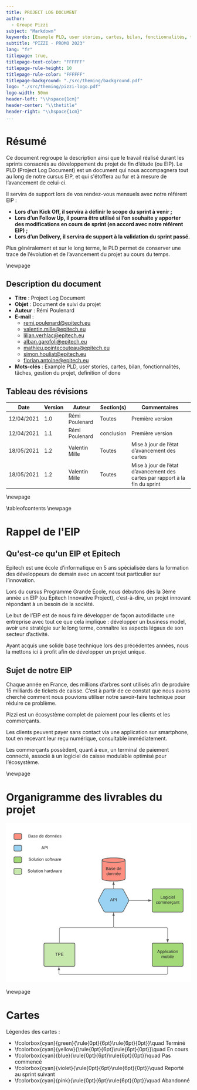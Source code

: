 ```yaml
---
title: PROJECT LOG DOCUMENT
author:
  - Groupe Pizzi
subject: "Markdown"
keywords: [Example PLD, user stories, cartes, bilan, fonctionnalités, tâches, gestion du projet, definition of done]
subtitle: "PIZZI - PROMO 2023"
lang: "fr"
titlepage: true,
titlepage-text-color: "FFFFFF"
titlepage-rule-height: 10
titlepage-rule-color: "FFFFFF"
titlepage-background: "./src/theming/background.pdf"
logo: "./src/theming/pizzi-logo.pdf"
logo-width: 50mm
header-left: "\\hspace{1cm}"
header-center: "\\thetitle"
header-right: "\\hspace{1cm}"
...
```


# Résumé

Ce document regroupe la description ainsi que le travail réalisé durant les sprints consacrés au développement du projet de fin d’étude (ou EIP).
Le PLD (Project Log Document) est un document qui nous accompagnera tout au long de notre cursus EIP, et qui s'étoffera au fur et à mesure de l’avancement de celui-ci.

Il servira de support lors de vos rendez-vous mensuels avec notre référent EIP :

 - **Lors d’un Kick Off, il servira à définir le scope du sprint à venir ;**
 - **Lors d’un Follow Up, il pourra être utilisé si l’on souhaite y apporter des modifications en cours de sprint (en accord avec notre référent EIP) ;**
 - **Lors d’un Delivery, il servira de support à la validation du sprint passé.**

Plus généralement et sur le long terme, le PLD permet de conserver une trace de l’évolution et
de l’avancement du projet au cours du temps.

\newpage

## Description du document

 * **Titre** :  Project Log Document
 * **Objet** :  Document de suivi du projet
 * **Auteur** :  Rémi Poulenard
 * **E-mail** : 
   + remi.poulenard@epitech.eu
   + valentin.mille@epitech.eu
   + lilian.verhlac@epitech.eu
   + alban.garofoli@epitech.eu
   + mathieu.pointecouteau@epitech.eu
   + simon.houliat@epitech.eu
   + florian.antoine@epitech.eu
 * **Mots-clés** : Example PLD, user stories, cartes, bilan, fonctionnalités, tâches, gestion du projet, definition of done

## Tableau des révisions

| **Date**       | **Version** | **Auteur**         | **Section(s)** | **Commentaires**           |
|----------------|-------------|--------------------|----------------|----------------------------|
| 12/04/2021     | 1.0         | Rémi Poulenard     | Toutes         | Première version           |
| 12/04/2021     | 1.1         | Rémi Poulenard     | conclusion     | Première version           |
| 18/05/2021     | 1.2         | Valentin Mille     | Toutes         | Mise à jour de l’état d’avancement des cartes |
| 18/05/2021     | 1.2         | Valentin Mille     | Toutes         | Mise à jour de l’état d’avancement des cartes par rapport à la fin du sprint|

\newpage

\tableofcontents
\newpage

# Rappel de l'EIP

## Qu'est-ce qu'un EIP et Epitech

Epitech est une école d’informatique en 5 ans spécialisée dans la formation des
développeurs de demain avec un accent tout particulier sur l’innovation.

Lors du cursus Programme Grande École, nous débutons dès la 3ème année un EIP
(ou Epitech Innovative Project), c’est-à-dire, un projet innovant répondant à un
besoin de la société.

Le but de l’EIP est de nous faire développer de façon autodidacte une entreprise
avec tout ce que cela implique : développer un business model, avoir une stratégie
sur le long terme, connaître les aspects légaux de son secteur d’activité.

Ayant acquis une solide base technique lors des précédentes années, nous la
mettons ici à profit afin de développer un projet unique.

## Sujet de notre EIP

Chaque année en France, des millions d’arbres sont utilisés afin de produire 15
milliards de tickets de caisse. C’est à partir de ce constat que nous avons cherché
comment nous pouvions utiliser notre savoir-faire technique pour réduire ce
problème.

Pizzi est un écosystème complet de paiement pour les clients et les commerçants.

Les clients peuvent payer sans contact via une application sur smartphone, tout en
recevant leur reçu numérique, consultable immédiatement.

Les commerçants possèdent, quant à eux, un terminal de paiement connecté,
associé à un logiciel de caisse modulable optimisé pour l’écosystème.

\newpage

# Organigramme des livrables du projet

![Organigramme des livrables du projet Pizzi](./src/theming/delevery_schema.png)

\newpage

# Cartes

Légendes des cartes :

* \fcolorbox{cyan}{green}{\rule{0pt}{6pt}\rule{6pt}{0pt}}\quad Terminé
* \fcolorbox{cyan}{yellow}{\rule{0pt}{6pt}\rule{6pt}{0pt}}\quad En cours
* \fcolorbox{cyan}{blue}{\rule{0pt}{6pt}\rule{6pt}{0pt}}\quad Pas commencé
* \fcolorbox{cyan}{violet}{\rule{0pt}{6pt}\rule{6pt}{0pt}}\quad Reporté au sprint suivant
* \fcolorbox{cyan}{pink}{\rule{0pt}{6pt}\rule{6pt}{0pt}}\quad Abandonné

